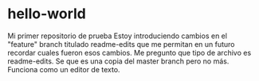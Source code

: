 # hello-world
Mi primer repositorio de prueba
Estoy introduciendo cambios en el "feature" branch titulado readme-edits
que me permitan en un futuro recordar cuales fueron esos cambios.
Me pregunto que tipo de archivo es readme-edits.
Se que es una copia del master branch pero no más.
Funciona como un editor de texto.